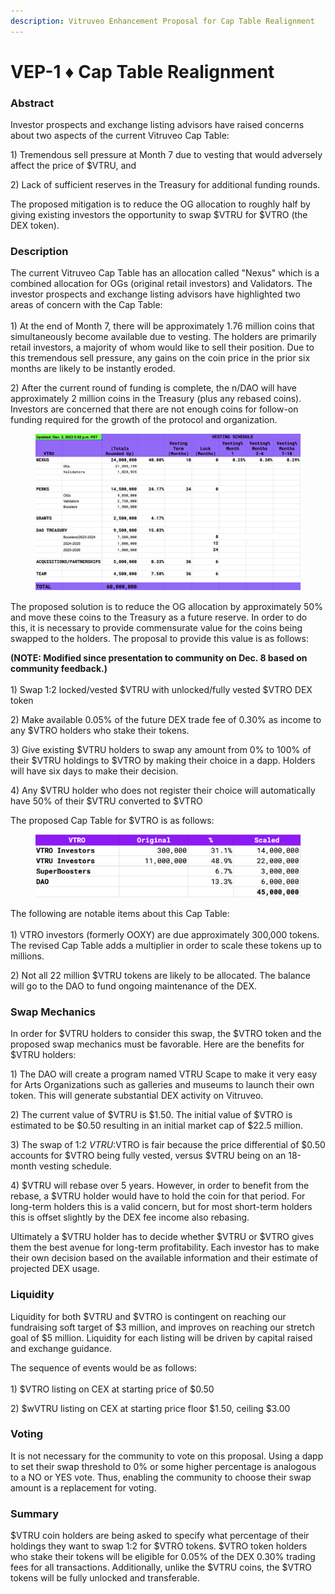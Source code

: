 ```yaml
---
description: Vitruveo Enhancement Proposal for Cap Table Realignment
---
```


# VEP-1 ♦︎ Cap Table Realignment

### Abstract

Investor prospects and exchange listing advisors have raised concerns about two aspects of the current Vitruveo Cap Table:&#x20;

1\) Tremendous sell pressure at Month 7 due to vesting that would adversely affect the price of $VTRU, and&#x20;

2\) Lack of sufficient reserves in the Treasury for additional funding rounds.&#x20;

The proposed mitigation is to reduce the OG allocation to roughly half by giving existing investors the opportunity to swap $VTRU for $VTRO (the DEX token).

### Description

The current Vitruveo Cap Table has an allocation called "Nexus" which is a combined allocation for OGs (original retail investors) and Validators. The investor prospects and exchange listing advisors have highlighted two areas of concern with the Cap Table:\
\
1\) At the end of Month 7, there will be approximately 1.76 million coins that simultaneously become available due to vesting. The holders are primarily retail investors, a majority of whom would like to sell their position. Due to this tremendous sell pressure, any gains on the coin price in the prior six months are likely to be instantly eroded.

2\) After the current round of funding is complete, the n/DAO will have approximately 2 million coins in the Treasury (plus any rebased coins). Investors are concerned that there are not enough coins for follow-on funding required for the growth of the protocol and organization.&#x20;

<figure><img src=".gitbook/assets/image.png" alt=""><figcaption></figcaption></figure>

The proposed solution is to reduce the OG allocation by approximately 50% and move these coins to the Treasury as a future reserve. In order to do this, it is necessary to provide commensurate value for the coins being swapped to the holders. The proposal to provide this value is as follows:

**(NOTE: Modified since presentation to community on Dec. 8 based on community feedback.)**\
\
1\) Swap 1:2 locked/vested $VTRU with unlocked/fully vested $VTRO DEX token

2\) Make available 0.05% of the future DEX trade fee of 0.30% as income to any $VTRO holders who stake their tokens.

3\) Give existing $VTRU holders to swap any amount from 0% to 100% of their $VTRU holdings to $VTRO by making their choice in a dapp. Holders will have six days to make their decision.

4\) Any $VTRU holder who does not register their choice will automatically have 50% of their $VTRU converted to $VTRO

The proposed Cap Table for $VTRO is as follows:

<figure><img src=".gitbook/assets/image (1).png" alt=""><figcaption></figcaption></figure>

The following are notable items about this Cap Table:\
\
1\) VTRO investors (formerly OOXY) are due approximately 300,000 tokens. The revised Cap Table adds a multiplier in order to scale these tokens up to millions.

2\) Not all 22 million $VTRU tokens are likely to be allocated. The balance will go to the DAO to fund ongoing maintenance of the DEX.

### Swap Mechanics

In order for $VTRU holders to consider this swap, the $VTRO token and the proposed swap mechanics must be favorable. Here are the benefits for $VTRU holders:

1\) The DAO will create a program named VTRU Scape to make it very easy for Arts Organizations such as galleries and museums to launch their own token. This will generate substantial DEX activity on Vitruveo.

2\) The current value of $VTRU is $1.50. The initial value of $VTRO is estimated to be $0.50 resulting in an initial market cap of $22.5 million.

3\) The swap of 1:2 $VTRU:$VTRO is fair because the price differential of $0.50 accounts for $VTRO being fully vested, versus $VTRU being on an 18-month vesting schedule.

4\) $VTRU will rebase over 5 years. However, in order to benefit from the rebase, a $VTRU holder would have to hold the coin for that period. For long-term holders this is a valid concern, but for most short-term holders this is offset slightly by the DEX fee income also rebasing.

Ultimately a $VTRU holder has to decide whether $VTRU or $VTRO gives them the best avenue for long-term profitability. Each investor has to make their own decision based on the available information and their estimate of projected DEX usage.

### Liquidity

Liquidity for both $VTRU and $VTRO is contingent on reaching our fundraising soft target of $3 million, and improves on reaching our stretch goal of $5 million. Liquidity for each listing will be driven by capital raised and exchange guidance.

The sequence of events would be as follows:\
\
1\) $VTRO listing on CEX at starting price of $0.50

2\) $wVTRU listing on CEX at starting price floor $1.50, ceiling $3.00

### Voting

It is not necessary for the community to vote on this proposal. Using a dapp to set their swap threshold to 0% or some higher percentage is analogous to a NO or YES vote. Thus, enabling the community to choose their swap amount is a replacement for voting.

### Summary

$VTRU coin holders are being asked to specify what percentage of their holdings they want to swap 1:2 for $VTRO tokens. $VTRO token holders who stake their tokens will be eligible for 0.05% of the DEX 0.30% trading fees for all transactions. Additionally, unlike the $VTRU coins, the $VTRO tokens will be fully unlocked and transferable.

